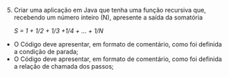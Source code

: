 5. Criar uma aplicação em Java que tenha uma função recursiva que, recebendo um número
inteiro (N), apresente a saída da somatória

    *S = 1 + 1/2 + 1/3 +1/4 + ... + 1/N*

- O Código deve apresentar, em formato de comentário, como foi definida a condição de parada;
- O Código deve apresentar, em formato de comentário, como foi definida a relação de chamada dos passos;
